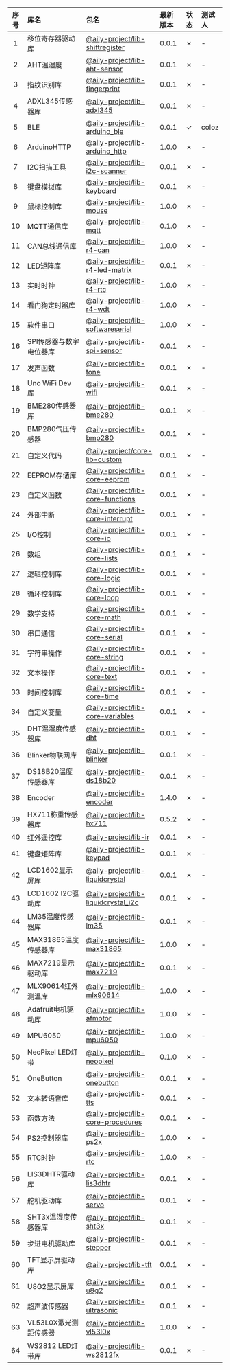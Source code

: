 | 序号 | 库名 | 包名 | 最新版本 | 状态 | 测试人 |
| :---: | :--- | :--- | :------- | :--- | :----- |
| 1 | 移位寄存器驱动库 | [@aily-project/lib-shiftregister](74HC595) | 0.0.1 | ✗ | - |
| 2 | AHT温湿度 | [@aily-project/lib-aht-sensor](adafruit_AHTX0) | 0.0.1 | ✗ | - |
| 3 | 指纹识别库 | [@aily-project/lib-fingerprint](adafruit_Fingerprint) | 0.0.1 | ✗ | - |
| 4 | ADXL345传感器库 | [@aily-project/lib-adxl345](ADXL345) | 0.0.1 | ✗ | - |
| 5 | BLE | [@aily-project/lib-arduino_ble](arduino_BLE) | 0.0.1 | ✓ | coloz |
| 6 | ArduinoHTTP | [@aily-project/lib-arduino_http](arduino_http) | 1.0.0 | ✗ | - |
| 7 | I2C扫描工具 | [@aily-project/lib-i2c-scanner](arduino_iic) | 0.0.1 | ✗ | - |
| 8 | 键盘模拟库 | [@aily-project/lib-keyboard](arduino_keyboard) | 0.0.1 | ✗ | - |
| 9 | 鼠标控制库 | [@aily-project/lib-mouse](arduino_mouse) | 1.0.0 | ✗ | - |
| 10 | MQTT通信库 | [@aily-project/lib-mqtt](arduino_mqtt) | 0.1.0 | ✗ | - |
| 11 | CAN总线通信库 | [@aily-project/lib-r4-can](arduino_r4_CAN) | 1.0.0 | ✗ | - |
| 12 | LED矩阵库 | [@aily-project/lib-r4-led-matrix](arduino_r4_LED_Matrix) | 0.0.1 | ✗ | - |
| 13 | 实时时钟 | [@aily-project/lib-r4-rtc](arduino_r4_RTC) | 1.0.0 | ✗ | - |
| 14 | 看门狗定时器库 | [@aily-project/lib-r4-wdt](arduino_r4_WDT) | 1.0.0 | ✗ | - |
| 15 | 软件串口 | [@aily-project/lib-softwareserial](arduino_softwareSerial) | 1.0.0 | ✗ | - |
| 16 | SPI传感器与数字电位器库 | [@aily-project/lib-spi-sensor](arduino_spi) | 0.0.1 | ✗ | - |
| 17 | 发声函数 | [@aily-project/lib-tone](arduino_tone) | 0.0.1 | ✗ | - |
| 18 | Uno WiFi Dev 库 | [@aily-project/lib-wifi](arduino_wifi) | 0.0.1 | ✗ | - |
| 19 | BME280传感器库 | [@aily-project/lib-bme280](BME280) | 0.0.1 | ✗ | - |
| 20 | BMP280气压传感器 | [@aily-project/lib-bmp280](BMP280) | 0.0.1 | ✗ | - |
| 21 | 自定义代码 | [@aily-project/core-lib-custom](core-custom) | 0.0.1 | ✗ | - |
| 22 | EEPROM存储库 | [@aily-project/lib-core-eeprom](core-EEPROM) | 0.0.1 | ✗ | - |
| 23 | 自定义函数 | [@aily-project/lib-core-functions](core-functions) | 0.0.1 | ✗ | - |
| 24 | 外部中断 | [@aily-project/lib-core-interrupt](core-interrupt) | 0.0.1 | ✗ | - |
| 25 | I/O控制 | [@aily-project/lib-core-io](core-io) | 0.0.1 | ✗ | - |
| 26 | 数组 | [@aily-project/lib-core-lists](core-lists) | 0.0.1 | ✗ | - |
| 27 | 逻辑控制库 | [@aily-project/lib-core-logic](core-logic) | 0.0.1 | ✗ | - |
| 28 | 循环控制库 | [@aily-project/lib-core-loop](core-loop) | 0.0.1 | ✗ | - |
| 29 | 数学支持 | [@aily-project/lib-core-math](core-math) | 0.0.1 | ✗ | - |
| 30 | 串口通信 | [@aily-project/lib-core-serial](core-serial) | 0.0.1 | ✗ | - |
| 31 | 字符串操作 | [@aily-project/lib-core-string](core-string) | 0.0.1 | ✗ | - |
| 32 | 文本操作 | [@aily-project/lib-core-text](core-text) | 0.0.1 | ✗ | - |
| 33 | 时间控制库 | [@aily-project/lib-core-time](core-time) | 0.0.1 | ✗ | - |
| 34 | 自定义变量 | [@aily-project/lib-core-variables](core-variables) | 0.0.1 | ✗ | - |
| 35 | DHT温湿度传感器库 | [@aily-project/lib-dht](DHT) | 0.0.1 | ✗ | - |
| 36 | Blinker物联网库 | [@aily-project/lib-blinker](diandeng_iot) | 0.0.1 | ✗ | - |
| 37 | DS18B20温度传感器库 | [@aily-project/lib-ds18b20](DS18B20) | 0.0.1 | ✗ | - |
| 38 | Encoder | [@aily-project/lib-encoder](encoder) | 1.4.0 | ✗ | - |
| 39 | HX711称重传感器库 | [@aily-project/lib-hx711](HX711) | 0.5.2 | ✗ | - |
| 40 | 红外遥控库 | [@aily-project/lib-ir](IRremote) | 0.0.1 | ✗ | - |
| 41 | 键盘矩阵库 | [@aily-project/lib-keypad](KEYPAD4X4) | 0.0.1 | ✗ | - |
| 42 | LCD1602显示屏库 | [@aily-project/lib-liquidcrystal](LiquidCrystal) | 0.0.1 | ✗ | - |
| 43 | LCD1602 I2C驱动库 | [@aily-project/lib-liquidcrystal_i2c](LiquidCrystal_I2C) | 0.0.1 | ✗ | - |
| 44 | LM35温度传感器库 | [@aily-project/lib-lm35](LM35) | 0.0.1 | ✗ | - |
| 45 | MAX31865温度传感器库 | [@aily-project/lib-max31865](MAX31865) | 1.0.0 | ✗ | - |
| 46 | MAX7219显示驱动库 | [@aily-project/lib-max7219](MAX7219) | 0.0.1 | ✗ | - |
| 47 | MLX90614红外测温库 | [@aily-project/lib-mlx90614](MLX90614) | 1.0.0 | ✗ | - |
| 48 | Adafruit电机驱动库 | [@aily-project/lib-afmotor](Motor) | 1.0.0 | ✗ | - |
| 49 | MPU6050 | [@aily-project/lib-mpu6050](MPU6050) | 1.0.0 | ✗ | - |
| 50 | NeoPixel LED灯带 | [@aily-project/lib-neopixel](NeoPixel) | 0.1.0 | ✗ | - |
| 51 | OneButton | [@aily-project/lib-onebutton](onebutton) | 0.0.1 | ✗ | - |
| 52 | 文本转语音库 | [@aily-project/lib-tts](openjumper-tts) | 0.0.1 | ✗ | - |
| 53 | 函数方法 | [@aily-project/lib-core-procedures](procedures) | 0.0.1 | ✗ | - |
| 54 | PS2控制器库 | [@aily-project/lib-ps2x](PS2X) | 1.0.0 | ✗ | - |
| 55 | RTC时钟 | [@aily-project/lib-rtc](RTC) | 1.0.0 | ✗ | - |
| 56 | LIS3DHTR驱动库 | [@aily-project/lib-lis3dhtr](seeed_LIS3DHTR) | 0.0.1 | ✗ | - |
| 57 | 舵机驱动库 | [@aily-project/lib-servo](servo) | 0.0.1 | ✗ | - |
| 58 | SHT3x温湿度传感器库 | [@aily-project/lib-sht3x](SHT) | 0.0.1 | ✗ | - |
| 59 | 步进电机驱动库 | [@aily-project/lib-stepper](Stepper) | 0.0.1 | ✗ | - |
| 60 | TFT显示屏驱动库 | [@aily-project/lib-tft](TFT) | 0.0.1 | ✗ | - |
| 61 | U8G2显示屏库 | [@aily-project/lib-u8g2](u8g2) | 0.0.1 | ✗ | - |
| 62 | 超声波传感器 | [@aily-project/lib-ultrasonic](Ultrasonic) | 0.0.1 | ✗ | - |
| 63 | VL53L0X激光测距传感器 | [@aily-project/lib-vl53l0x](VL53L0X) | 1.0.0 | ✗ | - |
| 64 | WS2812 LED灯带库 | [@aily-project/lib-ws2812fx](ws2812fx) | 0.0.1 | ✗ | - |

